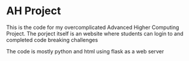 # AH Project

This is the code for my overcomplicated Advanced Higher Computing Project.
The porject itself is an website where students can login to and completed code breaking challenges

The code is mostly python and html using flask as a web server
